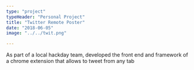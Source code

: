 ```yaml
---
type: "project"
typeHeader: "Personal Project"
title: "Twitter Remote Poster"
date: "2018-06-05"
image: "../../twit.png"

---
```


As part of a local hackday team, developed the front end and framework of a chrome extension that allows to tweet from any tab
